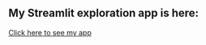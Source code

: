 ## My Streamlit exploration app is here:
[Click here to see my app](https://stevegabriel1-streamlit-apps-basic-sectioned-3rc0uq.streamlit.app)
